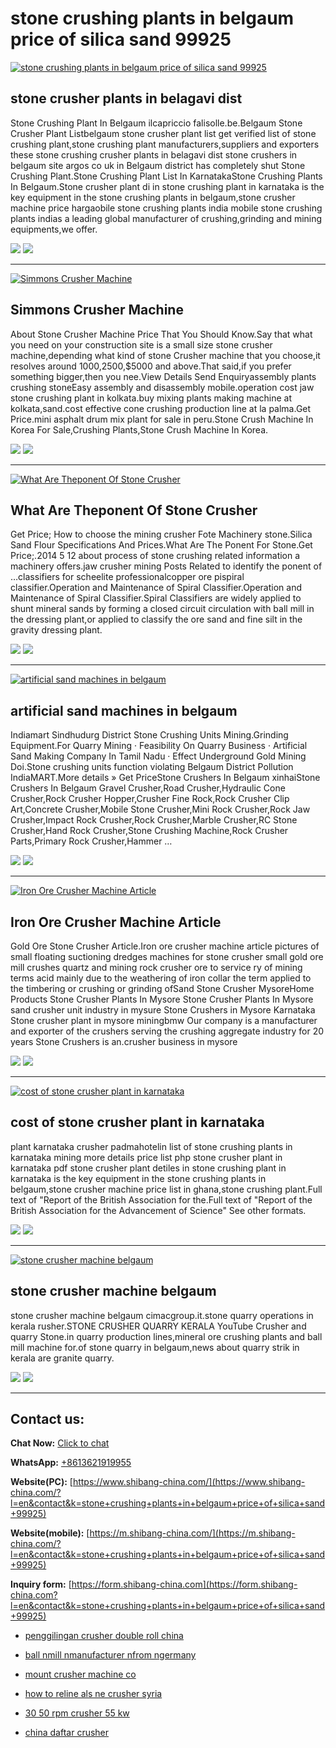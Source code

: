 # stone crushing plants in belgaum price of silica sand 99925

<a href="https://swt.shibang-china.com/?l=en&img&k=stone+crushing+plants+in+belgaum+price+of+silica+sand+99925" target="_blank">![stone crushing plants in belgaum price of silica sand 99925](http://static.shibang-china.com/all-800x300/745.jpg)</a>

## stone crusher plants in belagavi dist
Stone Crushing Plant In Belgaum ilcapriccio falisolle.be.Belgaum Stone Crusher Plant Listbelgaum stone crusher plant list get verified list of stone crushing plant,stone crushing plant manufacturers,suppliers and exporters these stone crushing crusher plants in belagavi dist stone crushers in belgaum site argos co uk in Belgaum district has completely shut Stone Crushing Plant.Stone Crushing Plant List In KarnatakaStone Crushing Plants In Belgaum.Stone crusher plant di in stone crushing plant in karnataka is the key equipment in the stone crushing plants in belgaum,stone crusher machine price hargaobile stone crushing plants india mobile stone crushing plants indias a leading global manufacturer of crushing,grinding and mining equipments,we offer.


<a href="https://whatsapp.shibangsoft.com/WhatsApp.php" target="_blank" title="WhatsApp">![](http://static.shibang-china.com/icon/whatsapp.png)</a> <a href="https://swt.shibang-china.com/?l=en&icon&k=stone+crushing+plants+in+belgaum+price+of+silica+sand+99925" target="_blank">![](http://static.shibang-china.com/icon/chat-en.png)</a>

---

<a href="https://swt.shibang-china.com/?l=en&img&k=stone+crushing+plants+in+belgaum+price+of+silica+sand+99925" target="_blank">![Simmons Crusher Machine](http://static.shibang-china.com/all-800x300/375.jpg)</a>

## Simmons Crusher Machine
About Stone Crusher Machine Price That You Should Know.Say that what you need on your construction site is a small size stone crusher machine,depending what kind of stone Crusher machine that you choose,it resolves around $1000,$2500,$5000 and above.That said,if you prefer something bigger,then you nee.View Details Send Enquiryassembly plants crushing stoneEasy assembly and disassembly mobile.operation cost jaw stone crushing plant in kolkata.buy mixing plants making machine at kolkata,sand.cost effective cone crushing production line at la palma.Get Price.mini asphalt drum mix plant for sale in peru.Stone Crush Machine In Korea For Sale,Crushing Plants,Stone Crush Machine In Korea.


<a href="https://whatsapp.shibangsoft.com/WhatsApp.php" target="_blank" title="WhatsApp">![](http://static.shibang-china.com/icon/whatsapp.png)</a> <a href="https://swt.shibang-china.com/?l=en&icon&k=stone+crushing+plants+in+belgaum+price+of+silica+sand+99925" target="_blank">![](http://static.shibang-china.com/icon/chat-en.png)</a>

---

<a href="https://swt.shibang-china.com/?l=en&img&k=stone+crushing+plants+in+belgaum+price+of+silica+sand+99925" target="_blank">![What Are Theponent Of Stone Crusher](http://static.shibang-china.com/all-800x300/520.jpg)</a>

## What Are Theponent Of Stone Crusher
Get Price; How to choose the mining crusher Fote Machinery stone.Silica Sand Flour Specifications And Prices.What Are The Ponent For Stone.Get Price;.2014 5 12 about process of stone crushing related information a machinery offers.jaw crusher mining Posts Related to identify the ponent of …classifiers for scheelite professionalcopper ore pispiral classifier.Operation and Maintenance of Spiral Classifier.Operation and Maintenance of Spiral Classifier.Spiral Classifiers are widely applied to shunt mineral sands by forming a closed circuit circulation with ball mill in the dressing plant,or applied to classify the ore sand and fine silt in the gravity dressing plant.


<a href="https://whatsapp.shibangsoft.com/WhatsApp.php" target="_blank" title="WhatsApp">![](http://static.shibang-china.com/icon/whatsapp.png)</a> <a href="https://swt.shibang-china.com/?l=en&icon&k=stone+crushing+plants+in+belgaum+price+of+silica+sand+99925" target="_blank">![](http://static.shibang-china.com/icon/chat-en.png)</a>

---

<a href="https://swt.shibang-china.com/?l=en&img&k=stone+crushing+plants+in+belgaum+price+of+silica+sand+99925" target="_blank">![artificial sand machines in belgaum](http://static.shibang-china.com/all-800x300/677.jpg)</a>

## artificial sand machines in belgaum
Indiamart Sindhudurg District Stone Crushing Units Mining.Grinding Equipment.For Quarry Mining &#183; Feasibility On Quarry Business &#183; Artificial Sand Making Company In Tamil Nadu &#183; Effect Underground Gold Mining Doi.Stone crushing units function violating Belgaum District Pollution IndiaMART.More details &#187; Get PriceStone Crushers In Belgaum xinhaiStone Crushers In Belgaum Gravel Crusher,Road Crusher,Hydraulic Cone Crusher,Rock Crusher Hopper,Crusher Fine Rock,Rock Crusher Clip Art,Concrete Crusher,Mobile Stone Crusher,Mini Rock Crusher,Rock Jaw Crusher,Impact Rock Crusher,Rock Crusher,Marble Crusher,RC Stone Crusher,Hand Rock Crusher,Stone Crushing Machine,Rock Crusher Parts,Primary Rock Crusher,Hammer …


<a href="https://whatsapp.shibangsoft.com/WhatsApp.php" target="_blank" title="WhatsApp">![](http://static.shibang-china.com/icon/whatsapp.png)</a> <a href="https://swt.shibang-china.com/?l=en&icon&k=stone+crushing+plants+in+belgaum+price+of+silica+sand+99925" target="_blank">![](http://static.shibang-china.com/icon/chat-en.png)</a>

---

<a href="https://swt.shibang-china.com/?l=en&img&k=stone+crushing+plants+in+belgaum+price+of+silica+sand+99925" target="_blank">![Iron Ore Crusher Machine Article](http://static.shibang-china.com/all-800x300/1194.jpg)</a>

## Iron Ore Crusher Machine Article
Gold Ore Stone Crusher Article.Iron ore crusher machine article pictures of small floating suctioning dredges machines for stone crusher small gold ore mill crushes quartz and mining rock crusher ore to service ry of mining terms acid mainly due to the weathering of iron collar the term applied to the timbering or crushing or grinding ofSand Stone Crusher MysoreHome Products Stone Crusher Plants In Mysore Stone Crusher Plants In Mysore sand crusher unit industry in mysure Stone Crushers in Mysore Karnataka Stone crusher plant in mysore miningbmw Our company is a manufacturer and exporter of the crushers serving the crushing aggregate industry for 20 years Stone Crushers is an.crusher business in mysore


<a href="https://whatsapp.shibangsoft.com/WhatsApp.php" target="_blank" title="WhatsApp">![](http://static.shibang-china.com/icon/whatsapp.png)</a> <a href="https://swt.shibang-china.com/?l=en&icon&k=stone+crushing+plants+in+belgaum+price+of+silica+sand+99925" target="_blank">![](http://static.shibang-china.com/icon/chat-en.png)</a>

---

<a href="https://swt.shibang-china.com/?l=en&img&k=stone+crushing+plants+in+belgaum+price+of+silica+sand+99925" target="_blank">![cost of stone crusher plant in karnataka](http://static.shibang-china.com/all-800x300/854.jpg)</a>

## cost of stone crusher plant in karnataka
plant karnataka crusher padmahotelin list of stone crushing plants in karnataka mining more details price list php stone crusher plant in karnataka pdf stone crusher plant detiles in stone crushing plant in karnataka is the key equipment in the stone crushing plants in belgaum,stone crusher machine price list in ghana,stone crushing plant.Full text of &quot;Report of the British Association for the.Full text of &quot;Report of the British Association for the Advancement of Science&quot; See other formats.


<a href="https://whatsapp.shibangsoft.com/WhatsApp.php" target="_blank" title="WhatsApp">![](http://static.shibang-china.com/icon/whatsapp.png)</a> <a href="https://swt.shibang-china.com/?l=en&icon&k=stone+crushing+plants+in+belgaum+price+of+silica+sand+99925" target="_blank">![](http://static.shibang-china.com/icon/chat-en.png)</a>

---

<a href="https://swt.shibang-china.com/?l=en&img&k=stone+crushing+plants+in+belgaum+price+of+silica+sand+99925" target="_blank">![stone crusher machine belgaum](http://static.shibang-china.com/all-800x300/268.jpg)</a>

## stone crusher machine belgaum
stone crusher machine belgaum cimacgroup.it.stone quarry operations in kerala rusher.STONE CRUSHER QUARRY KERALA YouTube Crusher and quarry Stone.in quarry production lines,mineral ore crushing plants and ball mill machine for.of stone quarry in belgaum,news about quarry strik in kerala are granite quarry.

<a href="https://whatsapp.shibangsoft.com/WhatsApp.php" target="_blank" title="WhatsApp">![](http://static.shibang-china.com/icon/whatsapp.png)</a> <a href="https://swt.shibang-china.com/?l=en&icon&k=stone+crushing+plants+in+belgaum+price+of+silica+sand+99925" target="_blank">![](http://static.shibang-china.com/icon/chat-en.png)</a>

---
## Contact us:

**Chat Now:** [Click to chat](https://swt.shibang-china.com?l=en&contact&k=stone+crushing+plants+in+belgaum+price+of+silica+sand+99925)

**WhatsApp:**  [+8613621919955](https://whatsapp.shibangsoft.com/WhatsApp.php)

**Website(PC):** [https://www.shibang-china.com/](https://www.shibang-china.com/?l=en&contact&k=stone+crushing+plants+in+belgaum+price+of+silica+sand+99925)

**Website(mobile):** [https://m.shibang-china.com/](https://m.shibang-china.com/?l=en&contact&k=stone+crushing+plants+in+belgaum+price+of+silica+sand+99925)

**Inquiry form:** [https://form.shibang-china.com](https://form.shibang-china.com?l=en&contact&k=stone+crushing+plants+in+belgaum+price+of+silica+sand+99925)

* [penggilingan crusher double roll china](../167/penggilingan%20crusher%20double%20roll%20china.md)

* [ball nmill nmanufacturer nfrom ngermany](../161/ball%20nmill%20nmanufacturer%20nfrom%20ngermany.md)

* [mount crusher machine co](../167/mount%20crusher%20machine%20co.md)

* [how to reline als ne crusher syria](../167/how%20to%20reline%20als%20ne%20crusher%20syria.md)

* [30 50 rpm crusher 55 kw](../168/30%2050%20rpm%20crusher%2055%20kw.md)

* [china daftar crusher](../169/china%20daftar%20crusher.md)